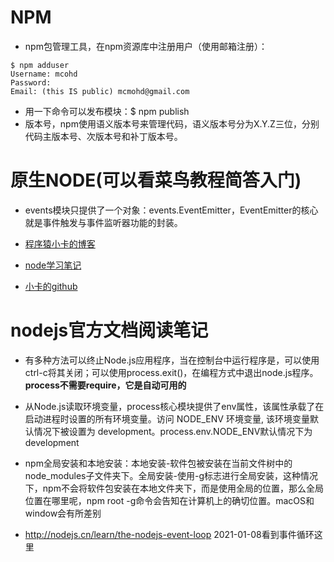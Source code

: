 # NPM
* npm包管理工具，在npm资源库中注册用户（使用邮箱注册）：
```
$ npm adduser
Username: mcohd
Password:
Email: (this IS public) mcmohd@gmail.com
```
* 用一下命令可以发布模块：$ npm publish
* 版本号，npm使用语义版本号来管理代码，语义版本号分为X.Y.Z三位，分别代码主版本号、次版本号和补丁版本号。

# 原生NODE(可以看菜鸟教程简答入门)
* events模块只提供了一个对象：events.EventEmitter，EventEmitter的核心就是事件触发与事件监听器功能的封装。

* [程序猿小卡的博客](https://www.chyingp.com/ "程序猿小卡的博客")
* [node学习笔记](https://github.com/chyingp/nodejs-learning-guide "node学习笔记")
* [小卡的github](https://github.com/chyingp/blog "小卡的github")


# nodejs官方文档阅读笔记
* 有多种方法可以终止Node.js应用程序，当在控制台中运行程序是，可以使用ctrl-c将其关闭；可以使用process.exit()，在编程方式中退出node.js程序。**process不需要require，它是自动可用的**

* 从Node.js读取环境变量，process核心模块提供了env属性，该属性承载了在启动进程时设置的所有环境变量。访问 NODE_ENV 环境变量, 该环境变量默认情况下被设置为 development。process.env.NODE_ENV默认情况下为development

* npm全局安装和本地安装：本地安装-软件包被安装在当前文件树中的node_modules子文件夹下。全局安装-使用-g标志进行全局安装，这种情况下，npm不会将软件包安装在本地文件夹下，而是使用全局的位置，那么全局位置在哪里呢，npm root -g命令会告知在计算机上的确切位置。macOS和window会有所差别

* http://nodejs.cn/learn/the-nodejs-event-loop  2021-01-08看到事件循环这里
